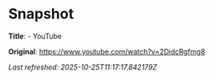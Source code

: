 # Snapshot

**Title**: - YouTube

**Original**: <https://www.youtube.com/watch?v=2DidcRgfmg8>

_Last refreshed: 2025-10-25T11:17:17.842179Z_
